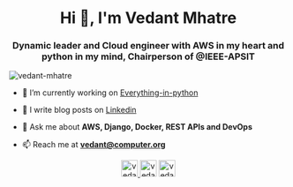 <h1 align="center">Hi 👋, I'm Vedant Mhatre</h1>
<h3 align="center">Dynamic leader and Cloud engineer with AWS in my heart and python in my mind, Chairperson of @IEEE-APSIT</h3>
<p align="left"> <img src="https://komarev.com/ghpvc/?username=vedant-mhatre" alt="vedant-mhatre" /> </p>

- 🔭 I’m currently working on [Everything-in-python](github.com/Vedant-Mhatre/Everything-in-python)
<!--- 👨‍💻 All of my projects are available at [github.com/Vedant-Mhatre](github.com/Vedant-Mhatre) -->
- 📝 I write blog posts on [Linkedin](https://www.linkedin.com/in/vedant-mhatre/detail/recent-activity/shares/)
- 💬 Ask me about **AWS, Django, Docker, REST APIs and DevOps**

- 📫 Reach me at **vedant@computer.org**
<!--
<p align="left"><img src="https://devicons.github.io/devicon/devicon.git/icons/amazonwebservices/amazonwebservices-original-wordmark.svg" alt="amazonwebservices" width="20" height="20"/> <img src="https://devicons.github.io/devicon/devicon.git/icons/c/c-original.svg" alt="c" width="20" height="20"/> <img src="https://devicons.github.io/devicon/devicon.git/icons/django/django-original.svg" alt="django" width="20" height="20"/> <img src="https://devicons.github.io/devicon/devicon.git/icons/docker/docker-original-wordmark.svg" alt="docker" width="20" height="20"/> <img src="https://devicons.github.io/devicon/devicon.git/icons/mysql/mysql-original-wordmark.svg" alt="mysql" width="20" height="20"/> <img src="https://devicons.github.io/devicon/devicon.git/icons/python/python-original-wordmark.svg" alt="python" width="20" height="20"/> <img src="https://devicons.github.io/devicon/devicon.git/icons/nginx/nginx-original.svg" alt="nginx" width="20" height="20"/></p><p align="center">
-->


<p align="center" padding="80px"> <a padding="80px" href="https://twitter.com/vedantmhatre19" target="blank"><img padding="80px" src="https://cdn.jsdelivr.net/npm/simple-icons@3.0.1/icons/twitter.svg" alt="vedantmhatre19" height="30" width="30" /> </a> 
<a href="https://linkedin.com/in/vedant-mhatre" target="blank"><img  src="https://cdn.jsdelivr.net/npm/simple-icons@3.0.1/icons/linkedin.svg" alt="vedant-mhatre" height="30" width="30" /></a>
<a href="https://instagram.com/vedant_mhatre_" target="blank"><img  src="https://cdn.jsdelivr.net/npm/simple-icons@3.0.1/icons/instagram.svg" alt="vedant_mhatre_" height="30" width="30" /></a>
</p>
